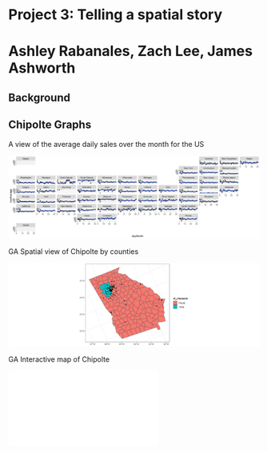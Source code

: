 # Project 3: Telling a spatial story
# Ashley Rabanales, Zach Lee, James Ashworth

## Background



## Chipolte Graphs

A view of the average daily sales over the month for the US

![](documents/us_capolte.png?raw=true)


GA Spatial view of Chipolte by counties

![](documents/ga_capolte.png?raw=true)

GA Interactive map of Chipolte

![](documents/ga_chipoltemap.html)

